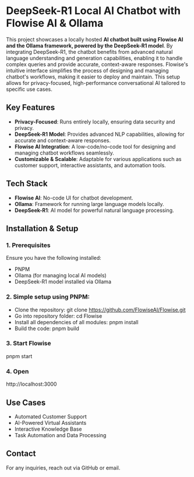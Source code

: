# DeepSeek-R1 Local AI Chatbot with Flowise AI & Ollama
This project showcases a locally hosted **AI chatbot built using Flowise AI and the Ollama framework, powered by the DeepSeek-R1 model**. By integrating DeepSeek-R1, the chatbot benefits from advanced natural language understanding and generation capabilities, enabling it to handle complex queries and provide accurate, context-aware responses. Flowise's intuitive interface simplifies the process of designing and managing chatbot's workflows, making it easier to deploy and maintain. This setup allows for privacy-focused, high-performance conversational AI tailored to specific use cases.
## Key Features
- **Privacy-Focused**: Runs entirely locally, ensuring data security and privacy.
- **DeepSeek-R1 Model**: Provides advanced NLP capabilities, allowing for accurate and context-aware responses.
- **Flowise AI Integration**: A low-code/no-code tool for designing and managing chatbot workflows seamlessly.
- **Customizable & Scalable**: Adaptable for various applications such as customer support, interactive assistants, and automation tools.

## Tech Stack
- **Flowise AI**: No-code UI for chatbot development.
- **Ollama**: Framework for running large language models locally.
- **DeepSeek-R1**: AI model for powerful natural language processing.

## Installation & Setup
### 1. Prerequisites
Ensure you have the following installed:
- PNPM
- Ollama (for managing local AI models)
- DeepSeek-R1 model installed via Ollama

### 2. Simple setup using PNPM:
- Clone the repository:
git clone https://github.com/FlowiseAI/Flowise.git
- Go into repository folder:
cd Flowise
- Install all dependencies of all modules:
pnpm install
- Build the code:
pnpm build

### 3. Start Flowise
pnpm start

### 4. Open
http://localhost:3000

## Use Cases
- Automated Customer Support
- AI-Powered Virtual Assistants
- Interactive Knowledge Base
- Task Automation and Data Processing

## Contact
For any inquiries, reach out via GitHub or email.

